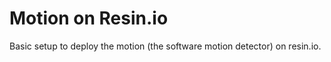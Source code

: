 Motion on Resin.io
==================

Basic setup to deploy the motion (the software motion detector) on resin.io.
